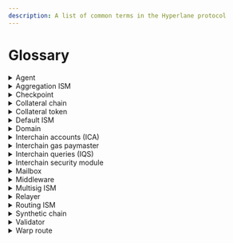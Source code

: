 ```yaml
---
description: A list of common terms in the Hyperlane protocol
---
```


# Glossary

<details>

<summary>Agent</summary>

Hyperlane [agents](../protocol/agents/ "mention") are off-chain actors that read and write Hyperlane smart contract state.

Example agents include [validators](../operators/validators/ "mention") and [relayer.md](../protocol/agents/relayer.md "mention").

</details>

<details>

<summary>Aggregation ISM</summary>

The [aggregation-ism.md](../protocol/sovereign-consensus/aggregation-ism.md "mention") is a type of interchain security module that aggregates security from many [sovereign-consensus](../protocol/sovereign-consensus/ "mention") (ISMs) by requiring that `m` of `n` ISMs verify a particular interchain message.

</details>

<details>

<summary>Checkpoint</summary>

A checkpoint is a (merkle root, index) tuple, corresponding to the state of the [#mailbox](glossary.md#mailbox "mention")incremental merkle tree at a particular point in time.

Checkpoints signatures by [#validator](glossary.md#validator "mention")s are used in [#multisig-ism](glossary.md#multisig-ism "mention")s.

</details>

<details>

<summary>Collateral chain</summary>

For a [#warp-route](glossary.md#warp-route "mention"), the chain on which the [#collateral-token](glossary.md#collateral-token "mention") is deposited into the warp route.\
\
Read more about [deploy-warp-route](../deploy/deploy-warp-route/ "mention")

</details>

<details>

<summary>Collateral token</summary>

For a [#warp-route](glossary.md#warp-route "mention"), the token which is deposited on the [#collateral-chain](glossary.md#collateral-chain "mention") to create a wrapped token on a remote [#synthetic-chain](glossary.md#synthetic-chain "mention").

Read more about [deploy-warp-route](../deploy/deploy-warp-route/ "mention")

</details>

<details>

<summary>Default ISM</summary>

The [#interchain-security-module](glossary.md#interchain-security-module "mention") that will be used to verify inbound messages if the message recipient has not specified their own ISM.\
\
See [security.md](security.md "mention") to see the current configurations.

</details>

<details>

<summary>Domain</summary>

A unique identifier for a particular chain, used by the Hyperlane protocol to determine message origin and destination.\
\
May be the same as the EVM chain ID, but isn't always. See [domains](domains/ "mention") for a list of known Hyperlane domain IDs.

</details>

<details>

<summary>Interchain accounts (ICA)</summary>

A [#middleware](glossary.md#middleware "mention") smart contract that allows users to make interchain smart contract calls.\
\
For example, DAOs can use interchain accounts to own contracts on remote chains.\
\
See [accounts.md](../apis-and-sdks/accounts.md "mention") for more information.

</details>

<details>

<summary>Interchain gas paymaster</summary>

A smart contract deployed by a [#relayer](glossary.md#relayer "mention") that accepts payments on an origin chain for message delivery on destination chains.\
\
See [interchain-gas-payments.md](../protocol/interchain-gas-payments.md "mention") for more information

</details>

<details>

<summary>Interchain queries (IQS)</summary>

A [#middleware](glossary.md#middleware "mention") smart contract that allows users to make interchain view calls.\
\
For example, smart contracts can use interchain queries to look up oracle exchange rates or token balances from a remote chain.\
\
See [query.md](../apis/query.md "mention") for more information.

</details>

<details>

<summary>Interchain security module</summary>

[sovereign-consensus](../protocol/sovereign-consensus/ "mention") (ISMs) are smart contracts that provide security to Hyperlane's interchain [messaging-api](../apis/messaging-api/ "mention").\
\
ISMs are responsible for verifying that interchain messages being delivered on the destination chain were _actually sent_ on the origin chain.

</details>

<details>

<summary>Mailbox</summary>

Arguably the most important Hyperlane smart contract, the [messaging.md](../protocol/messaging.md "mention") exposes an API that developers can use to [send.md](../apis/messaging-api/send.md "mention") and [receive.md](../apis/messaging-api/receive.md "mention") interchain messages.

</details>

<details>

<summary>Middleware</summary>

A smart contract that sends and receives messages, and exposes a developer facing API. Developers are expected use this API instead of interacting directly with the [#mailbox](glossary.md#mailbox "mention"). \
\
Example middlewares include [#interchain-accounts-ica](glossary.md#interchain-accounts-ica "mention") and [#interchain-queries-iqs](glossary.md#interchain-queries-iqs "mention")

</details>

<details>

<summary>Multisig ISM</summary>

The [multisig-ism.md](../protocol/sovereign-consensus/multisig-ism.md "mention") is a type of [#interchain-security-module](glossary.md#interchain-security-module "mention") that uses `m` of `n` [#validator](glossary.md#validator "mention") signatures in order to verify a particular interchain message.

</details>

<details>

<summary>Relayer</summary>

[relayer.md](../protocol/agents/relayer.md "mention") are Hyperlane [#agent](glossary.md#agent "mention")s responsible for delivering messages from their origin chain(s) to their destination chain(s).\
\
Relayers are untrusted, and anyone can operate a relayer.

</details>

<details>

<summary>Routing ISM</summary>

The Routing ISM is a type of [#interchain-security-module](glossary.md#interchain-security-module "mention") that defers to a different ISM depending on the message being delivered.\
\
For example, a Routing ISM could use a different ISM depending on the origin chain from which the message was sent.

</details>

<details>

<summary>Synthetic chain</summary>

For a [#warp-route](glossary.md#warp-route "mention"), a chain on which wrapped tokens are minted. These wrapped tokens are backed by [#collateral-token](glossary.md#collateral-token "mention")s that have been locked on the [#collateral-chain](glossary.md#collateral-chain "mention").\
\
Read more about [deploy-warp-route](../deploy/deploy-warp-route/ "mention")

</details>

<details>

<summary>Validator</summary>

[validators.md](../protocol/agents/validators.md "mention") are Hyperlane [#agent](glossary.md#agent "mention")s responsible for attesting to messages sent from an origin chain.\
\
[#multisig-ism](glossary.md#multisig-ism "mention")s use validator signatures to provide security for inbound messages.

</details>

<details>

<summary>Warp route</summary>

[deploy-warp-route](../deploy/deploy-warp-route/ "mention") are Hyperlane's take on the concept of token bridging, allowing you to permissionlessly transfer any ERC20-like asset to any chain via Hyperlane.

</details>

